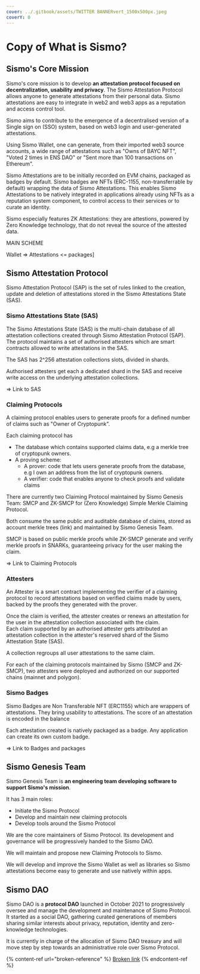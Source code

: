 ```yaml
---
cover: ../.gitbook/assets/TWITTER BANNERvert_1500x500px.jpeg
coverY: 0
---
```


# Copy of What is Sismo?

## Sismo's Core Mission

Sismo's core mission is to develop **an attestation protocol focused on decentralization, usability and privacy**. The Sismo Attestation Protocol allows anyone to generate attestations from their personal data. Sismo attestations are easy to integrate in web2 and web3 apps as a reputation and access control tool.

Sismo aims to contribute to the emergence of a decentralised version of a Single sign on (SSO) system, based on web3 login and user-generated attestations.

Using Sismo Wallet, one can generate, from their imported web3 source accounts, a wide range of attestations such as "Owns of BAYC NFT", "Voted 2 times in ENS DAO" or "Sent more than 100 transactions on Ethereum".

Sismo Attestations are to be initially recorded on EVM chains, packaged as badges by default. Sismo badges are NFTs (ERC-1155, non-transferrable by default) wrapping the data of Sismo Attestations. This enables Sismo Attestations to be natively integrated in applications already using NFTs as a reputation system component, to control access to their services or to curate an identity.

Sismo especially features ZK Attestations: they are attestions, powered by Zero Knowledge technology, that do not reveal the source of the attested data.

MAIN SCHEME

Wallet => Attestations <= packages]

## Sismo Attestation Protocol

Sismo Attestation Protocol (SAP) is the set of rules linked to the creation, update and deletion of attestations stored in the Sismo Attestations State (SAS).

### Sismo Attestations State (SAS)

The Sismo Attestations State (SAS) is the multi-chain database of all attestation collections created through Sismo Attestation Protocol (SAP).\
The protocol maintains a set of authorised attesters which are smart contracts allowed to write attestations in the SAS.&#x20;

The SAS has 2^256 attestation collections slots, divided in shards.&#x20;

Authorised attesters get each a dedicated shard in the SAS and receive write access on the underlying attestation collections.&#x20;

\=> Link to SAS

### Claiming Protocols

A claiming protocol enables users to generate proofs for a defined number of claims such as "Owner of Cryptopunk".&#x20;

Each claiming protocol has&#x20;

* The database which contains supported claims data, e.g a merkle tree of cryptopunk owners.
* A proving scheme:
  * A prover: code that lets users generate proofs from the database, e.g I own an address from the list of cryptopunk owners.
  * A verifier: code that enables anyone to check proofs and validate claims

There are currently two Claiming Protocol maintained by Sismo Genesis Team: SMCP and ZK-SMCP for (Zero Knowledge) Simple Merkle Claiming Protocol.

Both consume the same public and auditable database of claims, stored as account merkle trees (link) and maintained by Sismo Genesis Team.

SMCP is based on public merkle proofs while ZK-SMCP generate and verify merkle proofs in SNARKs, guaranteeing privacy for the user making the claim.

\=> Link to Claiming Protocols

### Attesters

An Attester is a smart contract implementing the verifier of a claiming protocol to record attestations based on verified claims made by users, backed by the proofs they generated with the prover.&#x20;

Once the claim is verified, the attester creates or renews an attestation for the user in the attestation collection associated with the claim.\
Each claim supported by an authorised attester gets attributed an attestation collection in the attester's reserved shard of the Sismo Attestation State (SAS).

A collection regroups all user attestations to the same claim.

For each of the claiming protocols maintained by Sismo (SMCP and ZK-SMCP), two attesters were deployed and authorized on our supported chains (mainnet and polygon).

### Sismo Badges

Sismo Badges are Non Transferable NFT (ERC1155) which are wrappers of attestations. They bring usability to attestations. The score of an attestation is encoded in the balance&#x20;

Each attestation created is natively packaged as a badge. Any application can create its own custom badge.

\=> Link to Badges and packages

## Sismo Genesis Team

Sismo Genesis Team is **an engineering team developing software to support Sismo's mission**.&#x20;

It has 3 main roles:

* Initiate the Sismo Protocol
* Develop and maintain new claiming protocols
* Develop tools around the Sismo Protocol

We are the core maintainers of Sismo Protocol. Its development and governance will be progressively handed to the Sismo DAO.

We will maintain and propose new Claiming Protocols to Sismo.

We will develop and improve the Sismo Wallet as well as libraries so Sismo attestations become easy to generate and use natively within apps.

## Sismo DAO

Sismo DAO is a **protocol DAO** launched in October 2021 to progressively oversee and manage the development and maintenance of Sismo Protocol. It started as a social DAO, gathering curated generations of members sharing similar interests about privacy, reputation, identity and zero-knowledge technologies.&#x20;

It is currently in charge of the allocation of Sismo DAO treasury and will move step by step towards an administrative role over Sismo Protocol.

{% content-ref url="broken-reference" %}
[Broken link](broken-reference)
{% endcontent-ref %}
